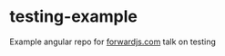 testing-example
===============

Example angular repo for [forwardjs.com](http://forwardjs.com/) talk on testing
